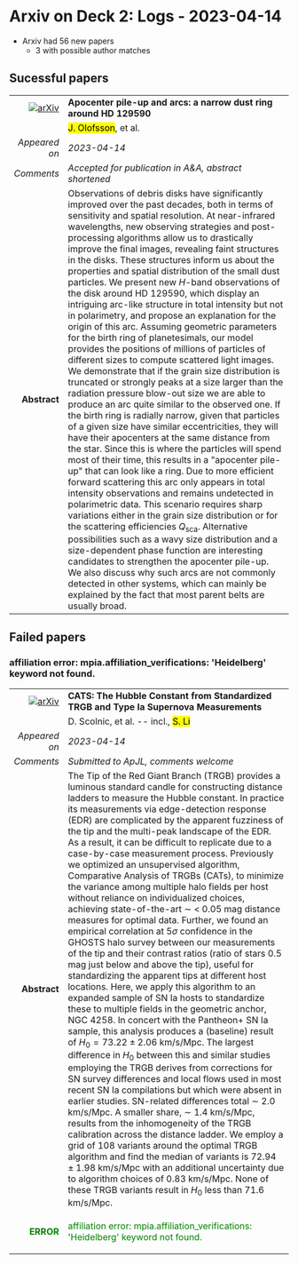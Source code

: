 # Arxiv on Deck 2: Logs - 2023-04-14

* Arxiv had 56 new papers
    * 3 with possible author matches

## Sucessful papers


|||
|---:|:---|
| [![arXiv](https://img.shields.io/badge/arXiv-arXiv:2304.06074-b31b1b.svg)](https://arxiv.org/abs/arXiv:2304.06074) | **Apocenter pile-up and arcs: a narrow dust ring around HD 129590**  |
|| <mark>J. Olofsson</mark>, et al. |
|*Appeared on*| *2023-04-14*|
|*Comments*| *Accepted for publication in A&A, abstract shortened*|
|**Abstract**| Observations of debris disks have significantly improved over the past decades, both in terms of sensitivity and spatial resolution. At near-infrared wavelengths, new observing strategies and post-processing algorithms allow us to drastically improve the final images, revealing faint structures in the disks. These structures inform us about the properties and spatial distribution of the small dust particles. We present new $H$-band observations of the disk around HD 129590, which display an intriguing arc-like structure in total intensity but not in polarimetry, and propose an explanation for the origin of this arc. Assuming geometric parameters for the birth ring of planetesimals, our model provides the positions of millions of particles of different sizes to compute scattered light images. We demonstrate that if the grain size distribution is truncated or strongly peaks at a size larger than the radiation pressure blow-out size we are able to produce an arc quite similar to the observed one. If the birth ring is radially narrow, given that particles of a given size have similar eccentricities, they will have their apocenters at the same distance from the star. Since this is where the particles will spend most of their time, this results in a "apocenter pile-up" that can look like a ring. Due to more efficient forward scattering this arc only appears in total intensity observations and remains undetected in polarimetric data. This scenario requires sharp variations either in the grain size distribution or for the scattering efficiencies $Q_\mathrm{sca}$. Alternative possibilities such as a wavy size distribution and a size-dependent phase function are interesting candidates to strengthen the apocenter pile-up. We also discuss why such arcs are not commonly detected in other systems, which can mainly be explained by the fact that most parent belts are usually broad. |

## Failed papers

### affiliation error: mpia.affiliation_verifications: 'Heidelberg' keyword not found. 


|||
|---:|:---|
| [![arXiv](https://img.shields.io/badge/arXiv-arXiv:2304.06693-b31b1b.svg)](https://arxiv.org/abs/arXiv:2304.06693) | **CATS: The Hubble Constant from Standardized TRGB and Type Ia Supernova  Measurements**  |
|| D. Scolnic, et al. -- incl., <mark>S. Li</mark> |
|*Appeared on*| *2023-04-14*|
|*Comments*| *Submitted to ApJL, comments welcome*|
|**Abstract**| The Tip of the Red Giant Branch (TRGB) provides a luminous standard candle for constructing distance ladders to measure the Hubble constant. In practice its measurements via edge-detection response (EDR) are complicated by the apparent fuzziness of the tip and the multi-peak landscape of the EDR. As a result, it can be difficult to replicate due to a case-by-case measurement process. Previously we optimized an unsupervised algorithm, Comparative Analysis of TRGBs (CATs), to minimize the variance among multiple halo fields per host without reliance on individualized choices, achieving state-of-the-art $\sim$ $<$ 0.05 mag distance measures for optimal data. Further, we found an empirical correlation at 5$\sigma$ confidence in the GHOSTS halo survey between our measurements of the tip and their contrast ratios (ratio of stars 0.5 mag just below and above the tip), useful for standardizing the apparent tips at different host locations. Here, we apply this algorithm to an expanded sample of SN Ia hosts to standardize these to multiple fields in the geometric anchor, NGC 4258. In concert with the Pantheon$+$ SN Ia sample, this analysis produces a (baseline) result of $H_0= 73.22 \pm 2.06$ km/s/Mpc. The largest difference in $H_0$ between this and similar studies employing the TRGB derives from corrections for SN survey differences and local flows used in most recent SN Ia compilations but which were absent in earlier studies. SN-related differences total $\sim$ 2.0 km/s/Mpc. A smaller share, $\sim$ 1.4 km/s/Mpc, results from the inhomogeneity of the TRGB calibration across the distance ladder. We employ a grid of 108 variants around the optimal TRGB algorithm and find the median of variants is $72.94\pm1.98$ km/s/Mpc with an additional uncertainty due to algorithm choices of 0.83 km/s/Mpc. None of these TRGB variants result in $H_0$ less than 71.6 km/s/Mpc. |
|<p style="color:green"> **ERROR** </p>| <p style="color:green">affiliation error: mpia.affiliation_verifications: 'Heidelberg' keyword not found.</p> |

